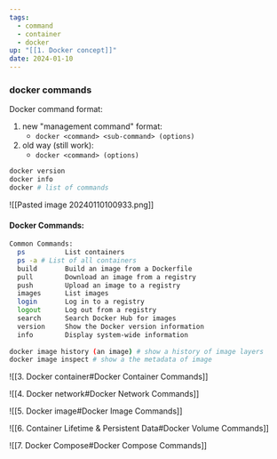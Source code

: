 ```yaml
---
tags:
  - command
  - container
  - docker
up: "[[1. Docker concept]]"
date: 2024-01-10
---
```

### docker commands
Docker command format:
1. new "management command" format:
	- `docker <command> <sub-command> (options)`
2. old way (still work): 
	- `docker <command> (options)`

```bash
docker version
docker info
docker # list of commands
```
![[Pasted image 20240110100933.png]]
#### Docker Commands:
```bash
Common Commands:
  ps          List containers
  ps -a # List of all containers
  build       Build an image from a Dockerfile
  pull        Download an image from a registry
  push        Upload an image to a registry
  images      List images
  login       Log in to a registry
  logout      Log out from a registry
  search      Search Docker Hub for images
  version     Show the Docker version information
  info        Display system-wide information
 
docker image history (an image) # show a history of image layers
docker image inspect # show a the metadata of image
```
![[3. Docker container#Docker Container Commands]]

![[4. Docker network#Docker Network Commands]]

![[5. Docker image#Docker Image Commands]]

![[6. Container Lifetime & Persistent Data#Docker Volume Commands]]

![[7. Docker Compose#Docker Compose Commands]]